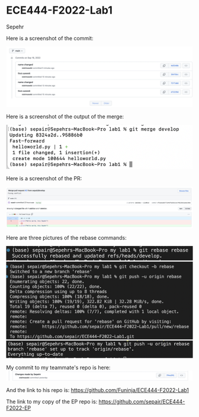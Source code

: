 # ECE444-F2022-Lab1

Sepehr

Here is a screenshot of the commit:

![](screenshot.png)

Here is a screenshot of the output of the merge:

![](screenshot_merge.png)

Here is a screenshot of the PR:

![](github_PR.png)

Here are three pictures of the rebase commands:

![](rb_1.png)
![](rb_2.png)
![](rb_3.png)

My commit to my teammate's repo is here:
![](partner_commit.png)

And the link to his repo is: https://github.com/Funinja/ECE444-F2022-Lab1

The link to my copy of the EP repo is: https://github.com/sepair/ECE444-F2022-EP

